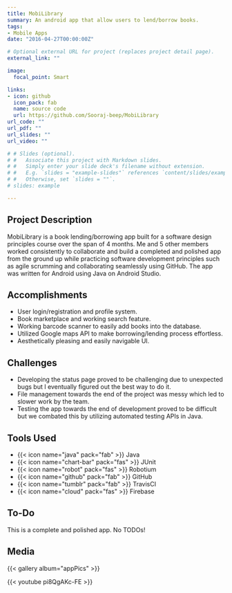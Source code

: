 ```yaml
---
title: MobiLibrary
summary: An android app that allow users to lend/borrow books.
tags:
- Mobile Apps
date: "2016-04-27T00:00:00Z"

# Optional external URL for project (replaces project detail page).
external_link: ""

image:
  focal_point: Smart

links:
- icon: github
  icon_pack: fab
  name: source code
  url: https://github.com/Sooraj-beep/MobiLibrary
url_code: ""
url_pdf: ""
url_slides: ""
url_video: ""

# # Slides (optional).
# #   Associate this project with Markdown slides.
# #   Simply enter your slide deck's filename without extension.
# #   E.g. `slides = "example-slides"` references `content/slides/example-slides.md`.
# #   Otherwise, set `slides = ""`.
# slides: example

---
```

## Project Description
MobiLibrary is a book lending/borrowing app built for a software design principles course over the span of 4 months. Me and 5 other members worked consistently to collaborate and build a completed and polished app from the ground up while practicing software development principles such as agile scrumming and collaborating seamlessly using GitHub. The app was written for Android using Java on Android Studio.

## Accomplishments
-	User login/registration and profile system.
-	Book marketplace and working search feature.
-	Working barcode scanner to easily add books into the database.
-	Utilized Google maps API to make borrowing/lending process effortless.
-	Aesthetically pleasing and easily navigable UI.


## Challenges
-	Developing the status page proved to be challenging due to unexpected bugs but I eventually figured out the best way to do it.
-	File management towards the end of the project was messy which led to slower work by the team.
-	Testing the app towards the end of development proved to be difficult but we combated this by utilizing automated testing APIs in Java.


## Tools Used
- {{< icon name="java" pack="fab" >}} Java
- {{< icon name="chart-bar" pack="fas" >}} JUnit
- {{< icon name="robot" pack="fas" >}} Robotium   
- {{< icon name="github" pack="fab" >}} GitHub   
- {{< icon name="tumblr" pack="fab" >}} TravisCI  
- {{< icon name="cloud" pack="fas" >}} Firebase   

## To-Do
This is a complete and polished app. No TODOs!

## Media

{{< gallery album="appPics" >}}

{{< youtube pi8QgAKc-FE >}}